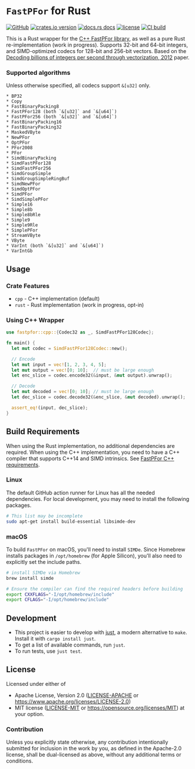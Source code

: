 # `FastPFor` for Rust

[![GitHub](https://img.shields.io/badge/github-fastpfor-8da0cb?logo=github)](https://github.com/jjcfrancisco/fastpfor)
[![crates.io version](https://img.shields.io/crates/v/fastpfor.svg)](https://crates.io/crates/fastpfor)
[![docs.rs docs](https://docs.rs/fastpfor/badge.svg)](https://docs.rs/fastpfor)
[![license](https://img.shields.io/crates/l/fastpfor.svg)](https://github.com/jjcfrancisco/fastpfor/blob/main/LICENSE-APACHE)
[![CI build](https://github.com/jjcfrancisco/fastpfor/actions/workflows/ci.yml/badge.svg)](https://github.com/jjcfrancisco/fastpfor/actions)

This is a Rust wrapper for the [C++ FastPFor library](https://github.com/fast-pack/FastPFor), as well as a pure Rust re-implementation (work in progress).  Supports 32-bit and 64-bit integers, and SIMD-optimized codecs for 128-bit and 256-bit vectors. Based on the [Decoding billions of integers per second through vectorization, 2012](https://arxiv.org/abs/1209.2137) paper.

### Supported algorithms
Unless otherwise specified, all codecs support `&[u32]` only.

```text
* BP32
* Copy
* FastBinaryPacking8
* FastPFor128 (both `&[u32]` and `&[u64]`)
* FastPFor256 (both `&[u32]` and `&[u64]`)
* FastBinaryPacking16
* FastBinaryPacking32
* MaskedVByte
* NewPFor
* OptPFor
* PFor2008
* PFor
* SimdBinaryPacking
* SimdFastPFor128
* SimdFastPFor256
* SimdGroupSimple
* SimdGroupSimpleRingBuf
* SimdNewPFor
* SimdOptPFor
* SimdPFor
* SimdSimplePFor
* Simple16
* Simple8b
* Simple8bRle
* Simple9
* Simple9Rle
* SimplePFor
* StreamVByte
* VByte
* VarInt (both `&[u32]` and `&[u64]`)
* VarIntGb
```

## Usage

### Crate Features
* `cpp` - C++ implementation (default)
* `rust` - Rust implementation (work in progress, opt-in)

### Using C++ Wrapper

```rust
use fastpfor::cpp::{Codec32 as _, SimdFastPFor128Codec};

fn main() {
  let mut codec = SimdFastPFor128Codec::new();

  // Encode
  let mut input = vec![1, 2, 3, 4, 5];
  let mut output = vec![0; 10];  // must be large enough
  let enc_slice = codec.encode32(&input, &mut output).unwrap();

  // Decode
  let mut decoded = vec![0; 10]; // must be large enough
  let dec_slice = codec.decode32(&enc_slice, &mut decoded).unwrap();

  assert_eq!(input, dec_slice);
}
```

## Build Requirements

When using the Rust implementation, no additional dependencies are required.
When using the C++ implementation, you need to have a C++ compiler that supports C++14 and SIMD intrinsics. See [FastPFor C++ requirements](https://github.com/fast-pack/FastPFor?tab=readme-ov-file#software-requirements).

### Linux
The default GitHub action runner for Linux has all the needed dependencies. For local development, you may need to install the following packages.

```bash
# This list may be incomplete
sudo apt-get install build-essential libsimde-dev
```

### macOS
To build `FastPFor` on macOS, you'll need to install `SIMDe`. Since Homebrew installs packages in `/opt/homebrew` (for Apple Silicon), you'll also need to explicitly set the include paths.

```bash
# install SIMDe via Homebrew
brew install simde
```

```bash
# Ensure the compiler can find the required headers before building
export CXXFLAGS="-I/opt/homebrew/include"
export CFLAGS="-I/opt/homebrew/include"
```

## Development

* This project is easier to develop with [just](https://github.com/casey/just#readme), a modern alternative to `make`.
  Install it with `cargo install just`.
* To get a list of available commands, run `just`.
* To run tests, use `just test`.

## License

Licensed under either of

* Apache License, Version 2.0 ([LICENSE-APACHE](LICENSE-APACHE) or <https://www.apache.org/licenses/LICENSE-2.0>)
* MIT license ([LICENSE-MIT](LICENSE-MIT) or <https://opensource.org/licenses/MIT>)
  at your option.

### Contribution

Unless you explicitly state otherwise, any contribution intentionally
submitted for inclusion in the work by you, as defined in the
Apache-2.0 license, shall be dual-licensed as above, without any
additional terms or conditions.
